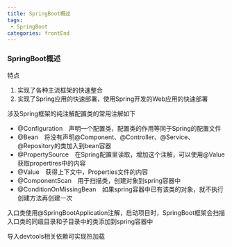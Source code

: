 ```yaml
---
title: SpringBoot概述
tags: 
 - SpringBoot
categories: frontEnd
---
```


### SpringBoot概述
特点  
1. 实现了各种主流框架的快速整合
2. 实现了Spring应用的快速部署，使用Spring开发的Web应用的快速部署
        
涉及Spring框架的纯注解配置类的常用注解如下  
* @Configuration&emsp;声明一个配置类，配置类的作用等同于Spring的配置文件
* @Bean&emsp;将没有声明@Component、@Controller、@Service、@Repository的类加入到bean容器
* @PropertySource&emsp;在Spring配置里读取，增加这个注解，可以使用@Value获取propertires中的内容
* @Value&emsp;获得上下文中，Properties文件的内容
* @ComponentScan&emsp;用于扫描类，创建对象到spring容器中
* @ConditionOnMissingBean&emsp;如果spring容器中已有该类的对象，就不执行创建方法再创建一次
        
入口类使用@SpringBootApplication注解，启动项目时，SpringBoot框架会扫描入口类的同级目录和子目录中的类添加到spring容器中
    
导入devtools相关依赖可实现热加载
    
